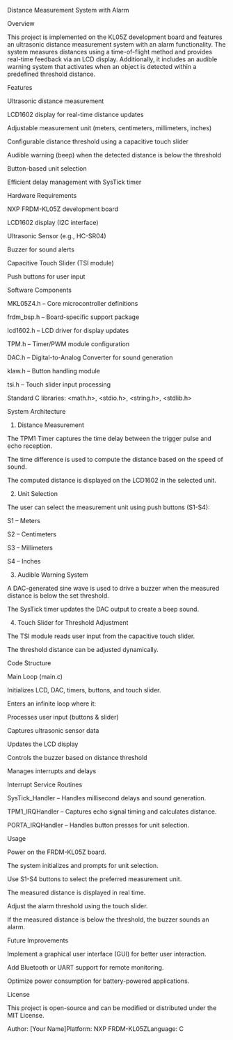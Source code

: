 Distance Measurement System with Alarm

Overview

This project is implemented on the KL05Z development board and features an ultrasonic distance measurement system with an alarm functionality. The system measures distances using a time-of-flight method and provides real-time feedback via an LCD display. Additionally, it includes an audible warning system that activates when an object is detected within a predefined threshold distance.

Features

Ultrasonic distance measurement

LCD1602 display for real-time distance updates

Adjustable measurement unit (meters, centimeters, millimeters, inches)

Configurable distance threshold using a capacitive touch slider

Audible warning (beep) when the detected distance is below the threshold

Button-based unit selection

Efficient delay management with SysTick timer

Hardware Requirements

NXP FRDM-KL05Z development board

LCD1602 display (I2C interface)

Ultrasonic Sensor (e.g., HC-SR04)

Buzzer for sound alerts

Capacitive Touch Slider (TSI module)

Push buttons for user input

Software Components

MKL05Z4.h – Core microcontroller definitions

frdm_bsp.h – Board-specific support package

lcd1602.h – LCD driver for display updates

TPM.h – Timer/PWM module configuration

DAC.h – Digital-to-Analog Converter for sound generation

klaw.h – Button handling module

tsi.h – Touch slider input processing

Standard C libraries: <math.h>, <stdio.h>, <string.h>, <stdlib.h>

System Architecture

1. Distance Measurement

The TPM1 Timer captures the time delay between the trigger pulse and echo reception.

The time difference is used to compute the distance based on the speed of sound.

The computed distance is displayed on the LCD1602 in the selected unit.

2. Unit Selection

The user can select the measurement unit using push buttons (S1-S4):

S1 – Meters

S2 – Centimeters

S3 – Millimeters

S4 – Inches

3. Audible Warning System

A DAC-generated sine wave is used to drive a buzzer when the measured distance is below the set threshold.

The SysTick timer updates the DAC output to create a beep sound.

4. Touch Slider for Threshold Adjustment

The TSI module reads user input from the capacitive touch slider.

The threshold distance can be adjusted dynamically.

Code Structure

Main Loop (main.c)

Initializes LCD, DAC, timers, buttons, and touch slider.

Enters an infinite loop where it:

Processes user input (buttons & slider)

Captures ultrasonic sensor data

Updates the LCD display

Controls the buzzer based on distance threshold

Manages interrupts and delays

Interrupt Service Routines

SysTick_Handler – Handles millisecond delays and sound generation.

TPM1_IRQHandler – Captures echo signal timing and calculates distance.

PORTA_IRQHandler – Handles button presses for unit selection.

Usage

Power on the FRDM-KL05Z board.

The system initializes and prompts for unit selection.

Use S1-S4 buttons to select the preferred measurement unit.

The measured distance is displayed in real time.

Adjust the alarm threshold using the touch slider.

If the measured distance is below the threshold, the buzzer sounds an alarm.

Future Improvements

Implement a graphical user interface (GUI) for better user interaction.

Add Bluetooth or UART support for remote monitoring.

Optimize power consumption for battery-powered applications.

License

This project is open-source and can be modified or distributed under the MIT License.

Author: [Your Name]Platform: NXP FRDM-KL05ZLanguage: C

